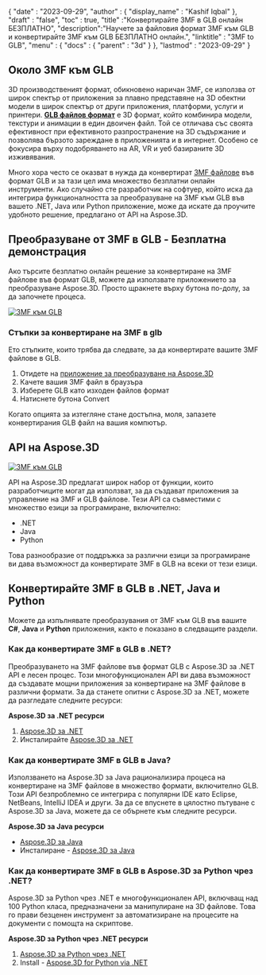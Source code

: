 {
  "date" : "2023-09-29",
  "author" : {
    "display_name" : "Kashif Iqbal"
},
  "draft" : "false",
  "toc" : true,
  "title" :"Конвертирайте 3MF в GLB онлайн БЕЗПЛАТНО",
  "description":"Научете за файловия формат 3MF към GLB и конвертирайте 3MF към GLB БЕЗПЛАТНО онлайн.",
  "linktitle" : "3MF to GLB",
  "menu" : {
    "docs" : {
      "parent" : "3d"
}
},
  "lastmod" : "2023-09-29"
}

## Около 3MF към GLB

3D производственият формат, обикновено наричан 3MF, се използва от широк спектър от приложения за плавно представяне на 3D обектни модели в широк спектър от други приложения, платформи, услуги и принтери. **[GLB файлов формат](/bg/3d/glb/)** е 3D формат, който комбинира модели, текстури и анимации в един двоичен файл. Той се отличава със своята ефективност при ефективното разпространение на 3D съдържание и позволява бързото зареждане в приложенията и в интернет. Особено се фокусира върху подобряването на AR, VR и уеб базираните 3D изживявания.

Много хора често се оказват в нужда да конвертират [3MF файлове](/bg/3d/3mf/) във формат GLB и за тази цел има множество безплатни онлайн инструменти. Ако случайно сте разработчик на софтуер, който иска да интегрира функционалността за преобразуване на 3MF към GLB във вашето .NET, Java или Python приложение, може да искате да проучите удобното решение, предлагано от API на Aspose.3D.

## Преобразуване от 3MF в GLB - Безплатна демонстрация

Ако търсите безплатно онлайн решение за конвертиране на 3MF файлове във формат GLB, можете да използвате приложението за преобразуване Aspose.3D. Просто щракнете върху бутона по-долу, за да започнете процеса.

[![3MF към GLB](../3mf-to-glb.png)](https://products.aspose.app/3d/conversion/3mf-to-glb/)

### Стъпки за конвертиране на 3MF в glb

Ето стъпките, които трябва да следвате, за да конвертирате вашите 3MF файлове в GLB.

1. Отидете на [приложение за преобразуване на Aspose.3D](https://products.aspose.app/3d/conversion/3mf-to-glb/)
1. Качете вашия 3MF файл в браузъра
1. Изберете GLB като изходен файлов формат
1. Натиснете бутона Convert

Когато опцията за изтегляне стане достъпна, моля, запазете конвертирания GLB файл на вашия компютър.

## API на Aspose.3D

[![3MF към GLB](../try-aspose-3d.png)](https://products.aspose.com/3d/)

API на Aspose.3D предлагат широк набор от функции, които разработчиците могат да използват, за да създават приложения за управление на 3MF и GLB файлове. Тези API са съвместими с множество езици за програмиране, включително:

* .NET
* Java
* Python

Това разнообразие от поддръжка за различни езици за програмиране ви дава възможност да конвертирате 3MF в GLB на всеки от тези езици.

## Конвертирайте 3MF в GLB в .NET, Java и Python

Можете да изпълнявате преобразувания от 3MF към GLB във вашите **C#**, **Java** и **Python** приложения, както е показано в следващите раздели.

### Как да конвертирате 3MF в GLB в .NET?

Преобразуването на 3MF файлове във формат GLB с Aspose.3D за .NET API е лесен процес. Този многофункционален API ви дава възможност да създавате мощни приложения за конвертиране на 3MF файлове в различни формати. За да станете опитни с Aspose.3D за .NET, можете да разгледате следните ресурси:

**Aspose.3D за .NET ресурси**

1. [Aspose.3D за .NET](https://products.aspose.com/3d/net/)
1. Инсталирайте [Aspose.3D за .NET](https://docs.aspose.com/3d/net/installation/)

### Как да конвертирате 3MF в GLB в Java?

Използването на Aspose.3D за Java рационализира процеса на конвертиране на 3MF файлове в множество формати, включително GLB. Този API безпроблемно се интегрира с популярни IDE като Eclipse, NetBeans, IntelliJ IDEA и други. За да се впуснете в цялостно пътуване с Aspose.3D за Java, можете да се обърнете към следните ресурси.

**Aspose.3D за Java ресурси**

* [Aspose.3D за Java](https://products.aspose.com/3d/java/)
* Инсталиране - [Aspose.3D за Java](https://docs.aspose.com/3d/java/installation/)

### Как да конвертирате 3MF в GLB в Aspose.3D за Python чрез .NET?

Aspose.3D за Python чрез .NET е многофункционален API, включващ над 100 Python класа, предназначени за манипулиране на 3D файлове. Това го прави безценен инструмент за автоматизиране на процесите на документи с помощта на скриптове.

**Aspose.3D за Python чрез .NET ресурси**

1. [Aspose.3D за Python чрез .NET](https://products.aspose.com/3d/python-net/)
1. Install - [Aspose.3D for Python via .NET](https://releases.aspose.com/3d/python-net/)

